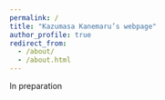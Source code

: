 ```yaml
---
permalink: /
title: "Kazumasa Kanemaru’s webpage"
author_profile: true
redirect_from: 
  - /about/
  - /about.html
---
```


In preparation
